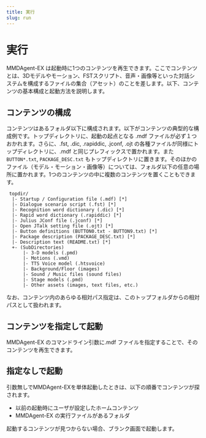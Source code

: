 ```yaml
---
title: 実行
slug: run
---
```

# 実行

MMDAgent-EX は起動時に1つのコンテンツを再生できます。ここでコンテンツとは、3Dモデルやモーション、FSTスクリプト、音声・画像等といった対話システムを構成するファイルの集合（アセット）のことを差します。以下、コンテンツの基本構成と起動方法を説明します。

## コンテンツの構成

コンテンツはあるフォルダ以下に構成されます。以下がコンテンツの典型的な構成例です。トップディレクトリに、起動の起点となる .mdf ファイルが必ず１つおかれます。さらに、.fst, .dic, .rapiddic, .jconf, .ojt の各種ファイルが同様にトップディレクトリに、.mdf と同じプレフィックスで置かれます。また `BUTTON*.txt`, `PACKAGE_DESC.txt` もトップディレクトリに置きます。そのほかのファイル（モデル・モーション・画像等）については、フォルダ以下の任意の場所に置かれます。1つのコンテンツの中に複数のコンテンツを置くこともできます。

```text
 topdir/
  |- Startup / Configuration file (.mdf) [*]
  |- Dialogue scenario script (.fst) [*]
  |- Recognition word dictionary (.dic) [*]
  |- Rapid word dictionary (.rapiddic) [*]
  |- Julius JConf file (.jconf) [*]
  |- Open JTalk setting file (.ojt) [*]
  |- Button definitions (BUTTON0.txt - BUTTON9.txt) [*]
  |- Package description (PACKAGE_DESC.txt) [*]
  |- Description text (README.txt) [*]
  +- (SubDirectories)
      |- 3-D models (.pmd)
      |- Motions (.vmd)
      |- TTS Voice model (.htsvoice)
      |- Background/Floor (images)
      |- Sound / Music files (sound files)
      |- Stage models (.pmd)
      |- Other assets (images, text files, etc.)
```

なお、コンテンツ内のあらゆる相対パス指定は、このトップフォルダからの相対パスとして扱われます。

## コンテンツを指定して起動

MMDAgent-EX のコマンドライン引数に.mdf ファイルを指定することで、そのコンテンツを再生できます。

## 指定なしで起動

引数無しでMMDAgent-EXを単体起動したときは、以下の順番でコンテンツが探されます。

- 以前の起動時にユーザが設定したホームコンテンツ
- MMDAgent-EX の実行ファイルがあるフォルダ

起動するコンテンツが見つからない場合、ブランク画面で起動します。


